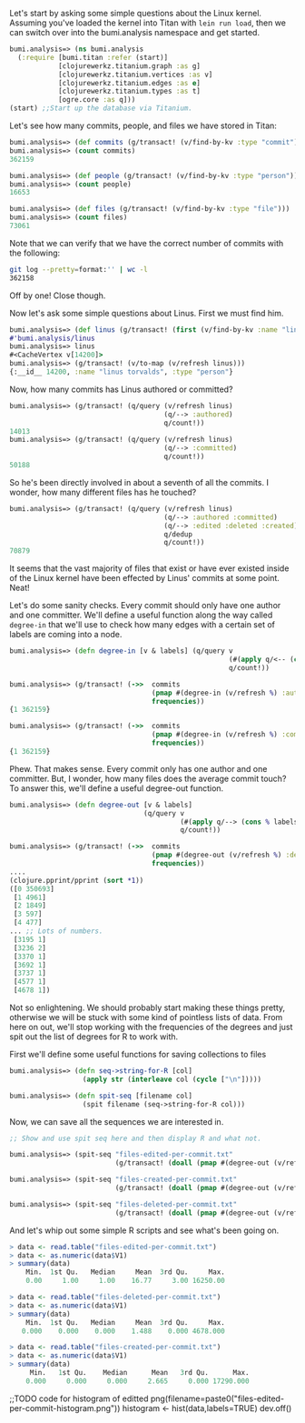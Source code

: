Let's start by asking some simple questions about the Linux kernel.
Assuming you've loaded the kernel into Titan with `lein run load`,
then we can switch over into the bumi.analysis namespace and get
started. 

``` clojure
bumi.analysis=> (ns bumi.analysis
  (:require [bumi.titan :refer (start)]
            [clojurewerkz.titanium.graph :as g]
            [clojurewerkz.titanium.vertices :as v]
            [clojurewerkz.titanium.edges :as e]
            [clojurewerkz.titanium.types :as t]
            [ogre.core :as q]))
(start) ;;Start up the database via Titanium. 
```

Let's see how many commits, people, and files we have stored in Titan:

```clojure
bumi.analysis=> (def commits (g/transact! (v/find-by-kv :type "commit")))
bumi.analysis=> (count commits)
362159

bumi.analysis=> (def people (g/transact! (v/find-by-kv :type "person")))
bumi.analysis=> (count people)
16653

bumi.analysis=> (def files (g/transact! (v/find-by-kv :type "file")))
bumi.analysis=> (count files)
73061
```

Note that we can verify that we have the correct number of commits
with the following:

``` bash
git log --pretty=format:'' | wc -l
362158
```

Off by one! Close though. 

Now let's ask some simple questions about Linus. First we must find him.

```clojure
bumi.analysis=> (def linus (g/transact! (first (v/find-by-kv :name "linus torvalds"))))
#'bumi.analysis/linus
bumi.analysis=> linus
#<CacheVertex v[14200]>
bumi.analysis=> (g/transact! (v/to-map (v/refresh linus)))
{:__id__ 14200, :name "linus torvalds", :type "person"}
```

Now, how many commits has Linus authored or committed? 
```clojure
bumi.analysis=> (g/transact! (q/query (v/refresh linus)
                                      (q/--> :authored)
                                      q/count!))
14013
bumi.analysis=> (g/transact! (q/query (v/refresh linus)
                                      (q/--> :committed)
                                      q/count!))
50188
```

So he's been directly involved in about a seventh of all the commits.
I wonder, how many different files has he touched?

```clojure
bumi.analysis=> (g/transact! (q/query (v/refresh linus)
                                      (q/--> :authored :committed)
                                      (q/--> :edited :deleted :created)
                                      q/dedup
                                      q/count!))
70879
```

It seems that the vast majority of files that exist or have ever
existed inside of the Linux kernel have been effected by Linus'
commits at some point. Neat! 

Let's do some sanity checks. Every commit should only have one author
and one committer. We'll define a useful function along the way called
`degree-in` that we'll use to check how many edges with a certain set
of labels are coming into a node. 

```clojure
bumi.analysis=> (defn degree-in [v & labels] (q/query v
                                                      (#(apply q/<-- (cons % labels)))
                                                      q/count!))

bumi.analysis=> (g/transact! (->>  commits
                                   (pmap #(degree-in (v/refresh %) :authored))
                                   frequencies))
{1 362159}

bumi.analysis=> (g/transact! (->>  commits
                                   (pmap #(degree-in (v/refresh %) :committed))
                                   frequencies))
{1 362159}
```

Phew. That makes sense. Every commit only has one author and one
committer. But, I wonder, how many files does the average commit
touch? To answer this, we'll define a useful degree-out function. 

```clojure
bumi.analysis=> (defn degree-out [v & labels]
                                 (q/query v
                                          (#(apply q/--> (cons % labels)))
                                          q/count!))

bumi.analysis=> (g/transact! (->>  commits
                                   (pmap #(degree-out (v/refresh %) :deleted))
                                   frequencies))
....
(clojure.pprint/pprint (sort *1))
([0 350693]
 [1 4961]
 [2 1849]
 [3 597]
 [4 477]
... ;; Lots of numbers. 
 [3195 1]
 [3236 2]
 [3370 1]
 [3692 1]
 [3737 1]
 [4577 1]
 [4678 1])
```

Not so enlightening. We should probably start making these things
pretty, otherwise we will be stuck with some kind of pointless lists
of data. From here on out, we'll stop working with the frequencies of
the degrees and just spit out the list of degrees for R to work with.

First we'll define some useful functions for saving collections to files

``` clojure
bumi.analysis=> (defn seq->string-for-R [col]
                  (apply str (interleave col (cycle ["\n"]))))

bumi.analysis=> (defn spit-seq [filename col]
                  (spit filename (seq->string-for-R col)))
```

Now, we can save all the sequences we are interested in. 

``` clojure
;; Show and use spit seq here and then display R and what not. 

bumi.analysis=> (spit-seq "files-edited-per-commit.txt"
                          (g/transact! (doall (pmap #(degree-out (v/refresh %) :edited) commits))))

bumi.analysis=> (spit-seq "files-created-per-commit.txt"
                          (g/transact! (doall (pmap #(degree-out (v/refresh %) :created) commits))))

bumi.analysis=> (spit-seq "files-deleted-per-commit.txt"
                          (g/transact! (doall (pmap #(degree-out (v/refresh %) :deleted) commits))))


```

And let's whip out some simple R scripts and see what's been going on. 

``` R
> data <- read.table("files-edited-per-commit.txt")
> data <- as.numeric(data$V1)
> summary(data)
    Min.  1st Qu.   Median     Mean  3rd Qu.     Max.
    0.00     1.00     1.00    16.77     3.00 16250.00

> data <- read.table("files-deleted-per-commit.txt")
> data <- as.numeric(data$V1)
> summary(data)
    Min.  1st Qu.   Median     Mean  3rd Qu.     Max.
   0.000    0.000    0.000    1.488    0.000 4678.000

> data <- read.table("files-created-per-commit.txt")
> data <- as.numeric(data$V1)
> summary(data)
     Min.   1st Qu.    Median      Mean   3rd Qu.      Max.
    0.000     0.000     0.000     2.665     0.000 17290.000
``` 

;;TODO code for histogram of editted
png(filename=paste0("files-edited-per-commit-histogram.png"))
histogram <- hist(data,labels=TRUE)
dev.off()

